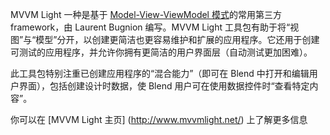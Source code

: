 ﻿MVVM Light 一种是基于 [Model-View-ViewModel 模式](https://en.wikipedia.org/wiki/Model%E2%80%93view%E2%80%93viewmodel)的常用第三方 framework，由 Laurent Bugnion 编写。MVVM Light 工具包有助于将“视图”与“模型”分开，以创建更简洁也更容易维护和扩展的应用程序。它还用于创建可测试的应用程序，并允许你拥有更简洁的用户界面层（自动测试更加困难）。

此工具包特别注重已创建应用程序的“混合能力”（即可在 Blend 中打开和编辑用户界面），包括创建设计时数据，使 Blend 用户可在使用数据控件时“查看特定内容”。

你可以在 [MVVM Light 主页] (http://www.mvvmlight.net/) 上了解更多信息
